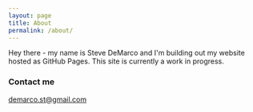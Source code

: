 ```yaml
---
layout: page
title: About
permalink: /about/
---
```


Hey there - my name is Steve DeMarco and I'm building out my website hosted as GitHub Pages. This site is currently a work in progress.

### Contact me

[demarco.st@gmail.com](mailto:demarco.st@gmail.com)
